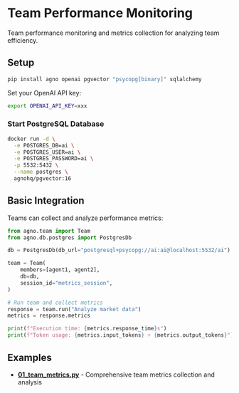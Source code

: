 # Team Performance Monitoring

Team performance monitoring and metrics collection for analyzing team efficiency.

## Setup

```bash
pip install agno openai pgvector "psycopg[binary]" sqlalchemy
```

Set your OpenAI API key:
```bash
export OPENAI_API_KEY=xxx
```

### Start PostgreSQL Database

```bash
docker run -d \
  -e POSTGRES_DB=ai \
  -e POSTGRES_USER=ai \
  -e POSTGRES_PASSWORD=ai \
  -p 5532:5432 \
  --name postgres \
  agnohq/pgvector:16
```

## Basic Integration

Teams can collect and analyze performance metrics:

```python
from agno.team import Team
from agno.db.postgres import PostgresDb

db = PostgresDb(db_url="postgresql+psycopg://ai:ai@localhost:5532/ai")

team = Team(
    members=[agent1, agent2],
    db=db,
    session_id="metrics_session",
)

# Run team and collect metrics
response = team.run("Analyze market data")
metrics = response.metrics

print(f"Execution time: {metrics.response_time}s")
print(f"Token usage: {metrics.input_tokens} + {metrics.output_tokens}")
```

## Examples

- **[01_team_metrics.py](./01_team_metrics.py)** - Comprehensive team metrics collection and analysis
